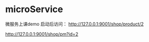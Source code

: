# microService
微服务上课demo
启动后访问：
http://127.0.0.1:9001/shop/product/2

http://127.0.0.1:9001/shop/pm?id=2
